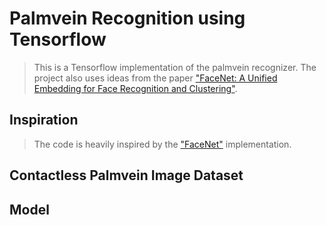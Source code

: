 # Palmvein Recognition using Tensorflow
>This is a Tensorflow implementation of the palmvein recognizer. The project also uses ideas from the paper ["FaceNet: A Unified Embedding for Face Recognition and Clustering"](https://arxiv.org/abs/1503.03832, '').

## Inspiration

>The code is heavily inspired by the ["FaceNet"](https://github.com/davidsandberg/facenet, '') implementation.

## Contactless Palmvein Image Dataset



## Model
